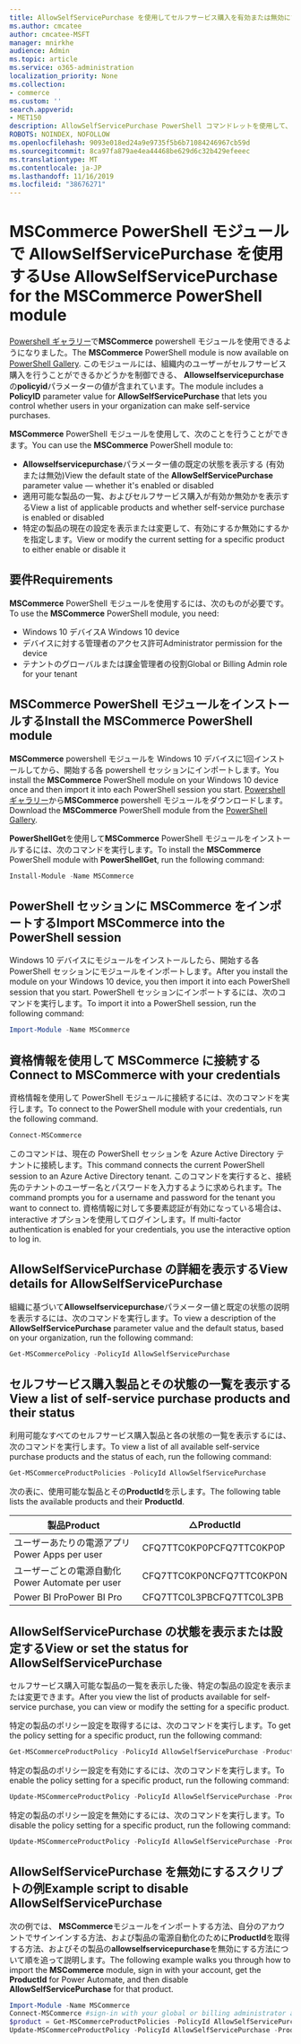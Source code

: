 ```yaml
---
title: AllowSelfServicePurchase を使用してセルフサービス購入を有効または無効にする
ms.author: cmcatee
author: cmcatee-MSFT
manager: mnirkhe
audience: Admin
ms.topic: article
ms.service: o365-administration
localization_priority: None
ms.collection:
- commerce
ms.custom: ''
search.appverid:
- MET150
description: AllowSelfServicePurchase PowerShell コマンドレットを使用して、セルフサービスの購入をオンまたはオフにする方法について説明します。
ROBOTS: NOINDEX, NOFOLLOW
ms.openlocfilehash: 9093e018ed24a9e9735f5b6b71084246967cb59d
ms.sourcegitcommit: 8ca97fa879ae4ea44468be629d6c32b429efeeec
ms.translationtype: MT
ms.contentlocale: ja-JP
ms.lasthandoff: 11/16/2019
ms.locfileid: "38676271"
---
```

# <a name="use-allowselfservicepurchase-for-the-mscommerce-powershell-module"></a><span data-ttu-id="3aa59-103">MSCommerce PowerShell モジュールで AllowSelfServicePurchase を使用する</span><span class="sxs-lookup"><span data-stu-id="3aa59-103">Use AllowSelfServicePurchase for the MSCommerce PowerShell module</span></span>

<span data-ttu-id="3aa59-104">[Powershell ギャラリー](https://aka.ms/allowselfservicepurchase-powershell-gallery)で**MSCommerce** powershell モジュールを使用できるようになりました。</span><span class="sxs-lookup"><span data-stu-id="3aa59-104">The **MSCommerce** PowerShell module is now available on [PowerShell Gallery](https://aka.ms/allowselfservicepurchase-powershell-gallery).</span></span> <span data-ttu-id="3aa59-105">このモジュールには、組織内のユーザーがセルフサービス購入を行うことができるかどうかを制御できる、 **Allowselfservicepurchase**の**policyid**パラメーターの値が含まれています。</span><span class="sxs-lookup"><span data-stu-id="3aa59-105">The module includes a **PolicyID** parameter value for **AllowSelfServicePurchase** that lets you control whether users in your organization can make self-service purchases.</span></span>

<span data-ttu-id="3aa59-106">**MSCommerce** PowerShell モジュールを使用して、次のことを行うことができます。</span><span class="sxs-lookup"><span data-stu-id="3aa59-106">You can use the **MSCommerce** PowerShell module to:</span></span>

- <span data-ttu-id="3aa59-107">**Allowselfservicepurchase**パラメーター値の既定の状態を表示する (有効または無効)</span><span class="sxs-lookup"><span data-stu-id="3aa59-107">View the default state of the **AllowSelfServicePurchase** parameter value — whether it's enabled or disabled</span></span>
- <span data-ttu-id="3aa59-108">適用可能な製品の一覧、およびセルフサービス購入が有効か無効かを表示する</span><span class="sxs-lookup"><span data-stu-id="3aa59-108">View a list of applicable products and whether self-service purchase is enabled or disabled</span></span>
- <span data-ttu-id="3aa59-109">特定の製品の現在の設定を表示または変更して、有効にするか無効にするかを指定します。</span><span class="sxs-lookup"><span data-stu-id="3aa59-109">View or modify the current setting for a specific product to either enable or disable it</span></span>

## <a name="requirements"></a><span data-ttu-id="3aa59-110">要件</span><span class="sxs-lookup"><span data-stu-id="3aa59-110">Requirements</span></span>

<span data-ttu-id="3aa59-111">**MSCommerce** PowerShell モジュールを使用するには、次のものが必要です。</span><span class="sxs-lookup"><span data-stu-id="3aa59-111">To use the **MSCommerce** PowerShell module, you need:</span></span>

- <span data-ttu-id="3aa59-112">Windows 10 デバイス</span><span class="sxs-lookup"><span data-stu-id="3aa59-112">A Windows 10 device</span></span>
- <span data-ttu-id="3aa59-113">デバイスに対する管理者のアクセス許可</span><span class="sxs-lookup"><span data-stu-id="3aa59-113">Administrator permission for the device</span></span>
- <span data-ttu-id="3aa59-114">テナントのグローバルまたは課金管理者の役割</span><span class="sxs-lookup"><span data-stu-id="3aa59-114">Global or Billing Admin role for your tenant</span></span>

## <a name="install-the-mscommerce-powershell-module"></a><span data-ttu-id="3aa59-115">MSCommerce PowerShell モジュールをインストールする</span><span class="sxs-lookup"><span data-stu-id="3aa59-115">Install the MSCommerce PowerShell module</span></span>

<span data-ttu-id="3aa59-116">**MSCommerce** powershell モジュールを Windows 10 デバイスに1回インストールしてから、開始する各 powershell セッションにインポートします。</span><span class="sxs-lookup"><span data-stu-id="3aa59-116">You install the **MSCommerce** PowerShell module on your Windows 10 device once and then import it into each PowerShell session you start.</span></span> <span data-ttu-id="3aa59-117">[Powershell ギャラリー](https://aka.ms/allowselfservicepurchase-powershell-gallery)から**MSCommerce** powershell モジュールをダウンロードします。</span><span class="sxs-lookup"><span data-stu-id="3aa59-117">Download the **MSCommerce** PowerShell module from the [PowerShell Gallery](https://aka.ms/allowselfservicepurchase-powershell-gallery).</span></span>

<span data-ttu-id="3aa59-118">**PowerShellGet**を使用して**MSCommerce** PowerShell モジュールをインストールするには、次のコマンドを実行します。</span><span class="sxs-lookup"><span data-stu-id="3aa59-118">To install the **MSCommerce** PowerShell module with **PowerShellGet**, run the following command:</span></span>

```powershell
Install-Module -Name MSCommerce
```

## <a name="import-mscommerce-into-the-powershell-session"></a><span data-ttu-id="3aa59-119">PowerShell セッションに MSCommerce をインポートする</span><span class="sxs-lookup"><span data-stu-id="3aa59-119">Import MSCommerce into the PowerShell session</span></span>

<span data-ttu-id="3aa59-120">Windows 10 デバイスにモジュールをインストールしたら、開始する各 PowerShell セッションにモジュールをインポートします。</span><span class="sxs-lookup"><span data-stu-id="3aa59-120">After you install the module on your Windows 10 device, you then import it into each PowerShell session that you start.</span></span> <span data-ttu-id="3aa59-121">PowerShell セッションにインポートするには、次のコマンドを実行します。</span><span class="sxs-lookup"><span data-stu-id="3aa59-121">To import it into a PowerShell session, run the following command:</span></span>

```powershell
Import-Module -Name MSCommerce
```

## <a name="connect-to-mscommerce-with-your-credentials"></a><span data-ttu-id="3aa59-122">資格情報を使用して MSCommerce に接続する</span><span class="sxs-lookup"><span data-stu-id="3aa59-122">Connect to MSCommerce with your credentials</span></span>

<span data-ttu-id="3aa59-123">資格情報を使用して PowerShell モジュールに接続するには、次のコマンドを実行します。</span><span class="sxs-lookup"><span data-stu-id="3aa59-123">To connect to the PowerShell module with your credentials, run the following command.</span></span>

```powershell
Connect-MSCommerce
```

<span data-ttu-id="3aa59-124">このコマンドは、現在の PowerShell セッションを Azure Active Directory テナントに接続します。</span><span class="sxs-lookup"><span data-stu-id="3aa59-124">This command connects the current PowerShell session to an Azure Active Directory tenant.</span></span> <span data-ttu-id="3aa59-125">このコマンドを実行すると、接続先のテナントのユーザー名とパスワードを入力するように求められます。</span><span class="sxs-lookup"><span data-stu-id="3aa59-125">The command prompts you for a username and password for the tenant you want to connect to.</span></span> <span data-ttu-id="3aa59-126">資格情報に対して多要素認証が有効になっている場合は、interactive オプションを使用してログインします。</span><span class="sxs-lookup"><span data-stu-id="3aa59-126">If multi-factor authentication is enabled for your credentials, you use the interactive option to log in.</span></span>

## <a name="view-details-for-allowselfservicepurchase"></a><span data-ttu-id="3aa59-127">AllowSelfServicePurchase の詳細を表示する</span><span class="sxs-lookup"><span data-stu-id="3aa59-127">View details for AllowSelfServicePurchase</span></span>

<span data-ttu-id="3aa59-128">組織に基づいて**Allowselfservicepurchase**パラメーター値と既定の状態の説明を表示するには、次のコマンドを実行します。</span><span class="sxs-lookup"><span data-stu-id="3aa59-128">To view a description of the **AllowSelfServicePurchase** parameter value and the default status, based on your organization, run the following command:</span></span>

```powershell
Get-MSCommercePolicy -PolicyId AllowSelfServicePurchase
```

## <a name="view-a-list-of-self-service-purchase-products-and-their-status"></a><span data-ttu-id="3aa59-129">セルフサービス購入製品とその状態の一覧を表示する</span><span class="sxs-lookup"><span data-stu-id="3aa59-129">View a list of self-service purchase products and their status</span></span>

<span data-ttu-id="3aa59-130">利用可能なすべてのセルフサービス購入製品と各の状態の一覧を表示するには、次のコマンドを実行します。</span><span class="sxs-lookup"><span data-stu-id="3aa59-130">To view a list of all available self-service purchase products and the status of each, run the following command:</span></span>

```powershell
Get-MSCommerceProductPolicies -PolicyId AllowSelfServicePurchase
```

<span data-ttu-id="3aa59-131">次の表に、使用可能な製品とその**ProductId**を示します。</span><span class="sxs-lookup"><span data-stu-id="3aa59-131">The following table lists the available products and their **ProductId**.</span></span>

| <span data-ttu-id="3aa59-132">製品</span><span class="sxs-lookup"><span data-stu-id="3aa59-132">Product</span></span> | <span data-ttu-id="3aa59-133">△</span><span class="sxs-lookup"><span data-stu-id="3aa59-133">ProductId</span></span> |
|-----------------------------|--------------|
| <span data-ttu-id="3aa59-134">ユーザーあたりの電源アプリ</span><span class="sxs-lookup"><span data-stu-id="3aa59-134">Power Apps per user</span></span> | <span data-ttu-id="3aa59-135">CFQ7TTC0KP0P</span><span class="sxs-lookup"><span data-stu-id="3aa59-135">CFQ7TTC0KP0P</span></span> |
| <span data-ttu-id="3aa59-136">ユーザーごとの電源自動化</span><span class="sxs-lookup"><span data-stu-id="3aa59-136">Power Automate per user</span></span> | <span data-ttu-id="3aa59-137">CFQ7TTC0KP0N</span><span class="sxs-lookup"><span data-stu-id="3aa59-137">CFQ7TTC0KP0N</span></span> |
| <span data-ttu-id="3aa59-138">Power BI Pro</span><span class="sxs-lookup"><span data-stu-id="3aa59-138">Power BI Pro</span></span> | <span data-ttu-id="3aa59-139">CFQ7TTC0L3PB</span><span class="sxs-lookup"><span data-stu-id="3aa59-139">CFQ7TTC0L3PB</span></span> |

## <a name="view-or-set-the-status-for-allowselfservicepurchase"></a><span data-ttu-id="3aa59-140">AllowSelfServicePurchase の状態を表示または設定する</span><span class="sxs-lookup"><span data-stu-id="3aa59-140">View or set the status for AllowSelfServicePurchase</span></span>

<span data-ttu-id="3aa59-141">セルフサービス購入可能な製品の一覧を表示した後、特定の製品の設定を表示または変更できます。</span><span class="sxs-lookup"><span data-stu-id="3aa59-141">After you view the list of products available for self-service purchase, you can view or modify the setting for a specific product.</span></span>

<span data-ttu-id="3aa59-142">特定の製品のポリシー設定を取得するには、次のコマンドを実行します。</span><span class="sxs-lookup"><span data-stu-id="3aa59-142">To get the policy setting for a specific product, run the following command:</span></span>

```powershell
Get-MSCommerceProductPolicy -PolicyId AllowSelfServicePurchase -ProductId CFQ7TTC0KP0N
```

<span data-ttu-id="3aa59-143">特定の製品のポリシー設定を有効にするには、次のコマンドを実行します。</span><span class="sxs-lookup"><span data-stu-id="3aa59-143">To enable the policy setting for a specific product, run the following command:</span></span>

```powershell
Update-MSCommerceProductPolicy -PolicyId AllowSelfServicePurchase -ProductId CFQ7TTC0KP0N -Enabled $True
```

<span data-ttu-id="3aa59-144">特定の製品のポリシー設定を無効にするには、次のコマンドを実行します。</span><span class="sxs-lookup"><span data-stu-id="3aa59-144">To disable the policy setting for a specific product, run the following command:</span></span>

```powershell
Update-MSCommerceProductPolicy -PolicyId AllowSelfServicePurchase -ProductId CFQ7TTC0KP0N -Enabled $False
```

## <a name="example-script-to-disable-allowselfservicepurchase"></a><span data-ttu-id="3aa59-145">AllowSelfServicePurchase を無効にするスクリプトの例</span><span class="sxs-lookup"><span data-stu-id="3aa59-145">Example script to disable AllowSelfServicePurchase</span></span>

<span data-ttu-id="3aa59-146">次の例では、 **MSCommerce**モジュールをインポートする方法、自分のアカウントでサインインする方法、および製品の電源自動化のために**ProductId**を取得する方法、およびその製品の**allowselfservicepurchase**を無効にする方法について順を追って説明します。</span><span class="sxs-lookup"><span data-stu-id="3aa59-146">The following example walks you through how to import the **MSCommerce** module, sign in with your account, get the **ProductId** for Power Automate, and then disable **AllowSelfServicePurchase** for that product.</span></span>

```powershell
Import-Module -Name MSCommerce
Connect-MSCommerce #sign-in with your global or billing administrator account when prompted
$product = Get-MSCommerceProductPolicies -PolicyId AllowSelfServicePurchase | where {$_.ProductName -match 'Power Automate'}
Update-MSCommerceProductPolicy -PolicyId AllowSelfServicePurchase -ProductId $product.ProductID -Enabled $false
```

<!--
## Uninstall the MSCommerce module

Before you uninstall the MSCommerce module, close your current PowerShell session, then open a new session with admin rights.

To remove the **MSCommerce** PowerShell module from your computer, run the following command:

```powershell
Uninstall-Module -Name MSCommerce
```-->